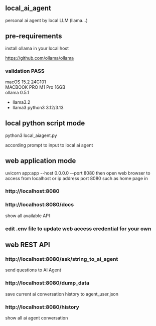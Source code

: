 ## local_ai_agent
personal ai agent by local LLM (llama...)


## pre-requirements
install ollama in your local host


https://github.com/ollama/ollama

### validation PASS 
macOS 15.2 24C101 \
MACBOOK PRO M1 Pro 16GB \
ollama 0.5.1
- llama3.2
- llama3
python3 3.12/3.13


## local python script mode
python3 local_aiagent.py

according prompt to input to local ai agent

## web application mode
uvicorn app:app --host 0.0.0.0 --port 8080
then open web browser to access from localhost or ip address port 8080
such as home page in
### http://localhost:8080

### http://localhost:8080/docs 
show all available API

### edit .env file to update web access credential for your own

## web REST API
### http://localhost:8080/ask/string_to_ai_agent
send questions to AI Agent

### http://localhost:8080/dump_data
save current ai conversation history to agent_user.json

### http://localhost:8080/history
show all ai agent conversation 

